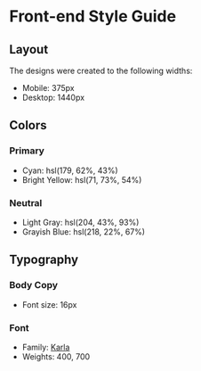 # Front-end Style Guide
## Layout
The designs were created to the following widths:
- Mobile: 375px
- Desktop: 1440px
## Colors
### Primary
- Cyan: hsl(179, 62%, 43%)
- Bright Yellow: hsl(71, 73%, 54%)
### Neutral
- Light Gray: hsl(204, 43%, 93%)
- Grayish Blue: hsl(218, 22%, 67%)
## Typography
### Body Copy
- Font size: 16px
### Font
- Family: [Karla](https://fonts.google.com/specimen/Karla)
- Weights: 400, 700